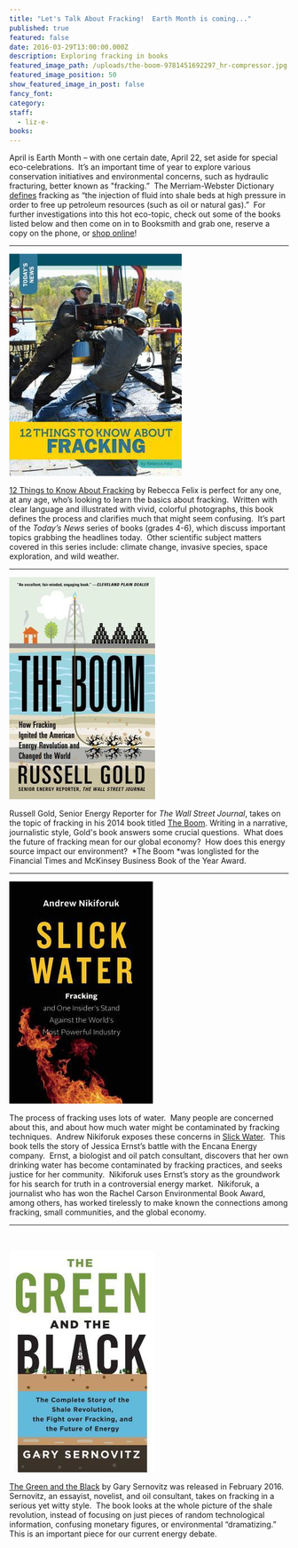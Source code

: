 ```yaml
---
title: "Let's Talk About Fracking!  Earth Month is coming..."
published: true
featured: false
date: 2016-03-29T13:00:00.000Z
description: Exploring fracking in books
featured_image_path: /uploads/the-boom-9781451692297_hr-compressor.jpg
featured_image_position: 50
show_featured_image_in_post: false
fancy_font:
category:
staff:
  - liz-e-
books:
---
```



April is Earth Month – with one certain date, April 22, set aside for special eco-celebrations.&nbsp; It’s an important time of year to explore various conservation initiatives and environmental concerns, such as hydraulic fracturing, better known as "fracking.”&nbsp; The Merriam-Webster Dictionary [defines](http://www.merriam-webster.com/dictionary/fracking) fracking as “the injection of fluid into shale beds at high pressure in order to free up petroleum resources (such as oil or natural gas).”&nbsp; For further investigations into this hot eco-topic, check out some of the books listed below and then come on in to Booksmith and grab one, reserve a copy on the phone, or [shop online](http://www.brooklinebooksmith-shop.com/search/site)!

---

[![](/uploads/versions/12-things-to-know-about-fracking---x----311-400x---.jpg)](http://www.brooklinebooksmith-shop.com/book/9781632350893)

[12 Things to Know About Fracking](http://www.brooklinebooksmith-shop.com/book/9781632350893) by Rebecca Felix is perfect for any one, at any age, who’s looking to learn the basics about fracking.&nbsp; Written with clear language and illustrated with vivid, colorful photographs, this book defines the process and clarifies much that might seem confusing.&nbsp; It’s part of the *Today’s News* series of books (grades 4-6), which discuss important topics grabbing the headlines today.&nbsp; Other scientific subject matters covered in this series include: climate change, invasive species, space exploration, and wild weather.

---

[![](/uploads/versions/the-boom---x----263-400x---.jpg)](http://www.brooklinebooksmith-shop.com/book/9781451692297)

Russell Gold, Senior Energy Reporter for *The Wall Street Journal*, takes on the topic of fracking in his 2014 book titled [The Boom](http://www.brooklinebooksmith-shop.com/book/9781451692297). Writing in a narrative, journalistic style, Gold's book answers some crucial questions.&nbsp; What does the future of fracking mean for our global economy? &nbsp;How does this energy source impact our environment? &nbsp;*The Boom&nbsp;*was longlisted for the Financial Times and McKinsey Business Book of the Year Award.

---

[![](/uploads/versions/slick-water---x----259-400x---.jpg)](http://www.brooklinebooksmith-shop.com/book/9781771640763)

The process of fracking uses lots of water.&nbsp; Many people are concerned about this, and about how much water might be contaminated by fracking techniques.&nbsp; Andrew Nikiforuk exposes these concerns in [Slick Water](http://www.brooklinebooksmith-shop.com/book/9781771640763).&nbsp; This book tells the story of Jessica Ernst’s battle with the Encana Energy company.&nbsp; Ernst, a biologist and oil patch consultant, discovers that her own drinking water has become contaminated by fracking practices, and seeks justice for her community.&nbsp; Nikiforuk uses Ernst’s story as the groundwork for his search for truth in a controversial energy market.&nbsp; Nikiforuk, a journalist who has won the Rachel Carson Environmental Book Award, among others, has worked tirelessly to make known the connections among fracking, small communities, and the global economy.

---

&nbsp;

[![](/uploads/versions/green-and-the-black---x----263-400x---.jpg)](http://www.brooklinebooksmith-shop.com/book/9781250080660)

[The Green and the Black](http://www.brooklinebooksmith-shop.com/book/9781250080660) by Gary Sernovitz was released in February 2016.&nbsp; Sernovitz, an essayist, novelist, and oil consultant, takes on fracking in a serious yet witty style.&nbsp; The book looks at the whole picture of the shale revolution, instead of focusing on just pieces of random technological information, confusing monetary figures, or environmental “dramatizing.”&nbsp; This is an important piece for our current energy debate.